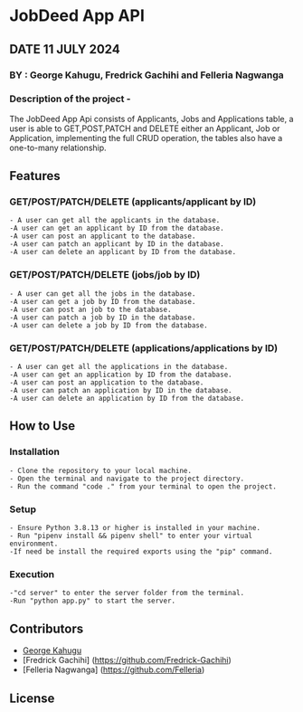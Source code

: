 # JobDeed App API

## DATE 11 JULY 2024

### BY : George Kahugu, Fredrick Gachihi and Felleria Nagwanga

### Description of the project -

The JobDeed App Api consists of Applicants, Jobs and Applications table, a user is able to GET,POST,PATCH and DELETE either an Applicant, Job or Application, implementing the full CRUD operation, the tables also have a one-to-many relationship.

## Features

### GET/POST/PATCH/DELETE (applicants/applicant by ID)

    - A user can get all the applicants in the database.
    -A user can get an applicant by ID from the database.
    -A user can post an applicant to the database.
    -A user can patch an applicant by ID in the database.
    -A user can delete an applicant by ID from the database.

### GET/POST/PATCH/DELETE (jobs/job by ID)

    - A user can get all the jobs in the database.
    -A user can get a job by ID from the database.
    -A user can post an job to the database.
    -A user can patch a job by ID in the database.
    -A user can delete a job by ID from the database.

### GET/POST/PATCH/DELETE (applications/applications by ID)

    - A user can get all the applications in the database.
    -A user can get an application by ID from the database.
    -A user can post an application to the database.
    -A user can patch an application by ID in the database.
    -A user can delete an application by ID from the database.

## How to Use

### Installation

    - Clone the repository to your local machine.
    - Open the terminal and navigate to the project directory.
    - Run the command "code ." from your terminal to open the project.

### Setup

    - Ensure Python 3.8.13 or higher is installed in your machine.
    - Run "pipenv install && pipenv shell" to enter your virtual environment.
    -If need be install the required exports using the "pip" command.

### Execution

    -"cd server" to enter the server folder from the terminal.
    -Run "python app.py" to start the server.

## Contributors

- [George Kahugu](https://github.com/GeorgeKahugu)
- [Fredrick Gachihi] (<https://github.com/Fredrick-Gachihi>)
- [Felleria Nagwanga] (<https://github.com/Felleria>)

## License
